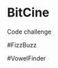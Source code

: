 # BitCine
Code challenge

#FizzBuzz

<?php

class FizzBuzz

{

        public function fizzbuzz() {

                for ($i = 0; $i < 100; $i++) {

                        if (i % 15 == 0) echo 'FizzBuzz';

                        else if (i % 3 == 0) echo 'Fizz';

                        else if (i % 3) echo 'Buzz';

                        else echo $i

                }

        }

}
?>

#VowelFinder
<?php
$str = strtolower(trim(fgets(STDIN)););
$vowels = ['','a','e','i','o','u','y'];
$key=0;
for ($i = 0; $i < strlen($str); $i++){
    if(($key = array_search($str[$i], $vowels))!=false){
    	if($str[$i]=='y'){
        	if(($str[$i-1]!=' ')&&($i!=0)){
            	echo ($str[$i].','.$i.'\n');
                unset($vowels[$key]);
            }
            else if($str[$i+1]==' '){
            	echo ($str[$i].','.$i.'\n');
                unset($vowels[$key]);
            }
        }
        else {
    		echo ($str[$i].','.$i.'\n');
        	unset($vowels[$key]);
        }
    };
};
?>
